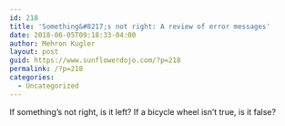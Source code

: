 ```yaml
---
id: 218
title: 'Something&#8217;s not right: A review of error messages'
date: 2018-06-05T09:18:33-04:00
author: Mehron Kugler
layout: post
guid: https://www.sunflowerdojo.com/?p=218
permalink: /?p=218
categories:
  - Uncategorized
---
```

If something&#8217;s not right, is it left? If a bicycle wheel isn&#8217;t true, is it false?

<!--more-->

&nbsp;

&nbsp;